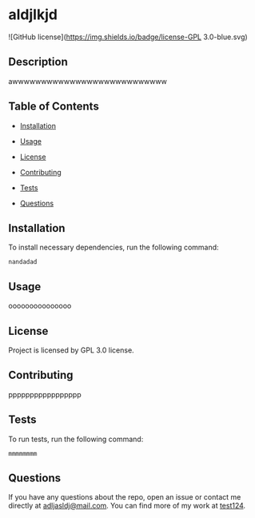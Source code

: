 # aldjlkjd
![GitHub license](https://img.shields.io/badge/license-GPL 3.0-blue.svg)

## Description

awwwwwwwwwwwwwwwwwwwwwwwwwww

## Table of Contents 

* [Installation](#installation)

* [Usage](#usage)

* [License](#license)

* [Contributing](#contributing)

* [Tests](#tests)

* [Questions](#questions)

## Installation

To install necessary dependencies, run the following command:

```
nandadad
```

## Usage

ooooooooooooooo

## License

Project is licensed by GPL 3.0 license.
  
## Contributing

ppppppppppppppppp

## Tests

To run tests, run the following command:

```
mmmmmmmm
```

## Questions

If you have any questions about the repo, open an issue or contact me directly at adljasldj@mail.com. You can find more of my work at [test124](https://github.com/test124/).

